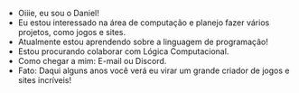 -  Oiiie, eu sou o Daniel!
-  Eu estou interessado na área de computação e planejo fazer vários projetos, como jogos e sites.
-  Atualmente estou aprendendo sobre a linguagem de programação!
-  Estou procurando colaborar  com Lógica Computacional.
-  Como chegar a mim: E-mail ou Discord.
-  Fato: Daqui alguns anos você verá eu virar um grande criador de jogos e sites incríveis!
